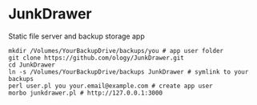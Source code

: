 # JunkDrawer

Static file server and backup storage app

```
mkdir /Volumes/YourBackupDrive/backups/you # app user folder
git clone https://github.com/ology/JunkDrawer.git
cd JunkDrawer
ln -s /Volumes/YourBackupDrive/backups JunkDrawer # symlink to your backups
perl user.pl you your.email@example.com # create app user
morbo junkdrawer.pl # http://127.0.0.1:3000
```
